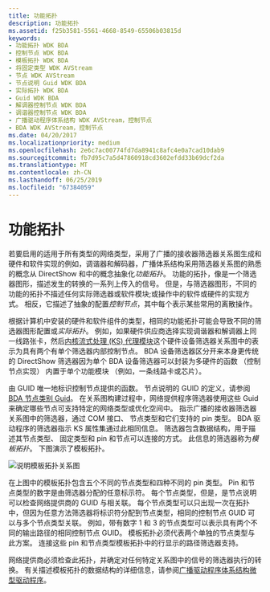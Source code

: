 ```yaml
---
title: 功能拓扑
description: 功能拓扑
ms.assetid: f25b3581-5561-4668-8549-65506b03815d
keywords:
- 功能拓扑 WDK BDA
- 控制节点 WDK BDA
- 模板拓扑 WDK BDA
- 将固定类型 WDK AVStream
- 节点 WDK AVStream
- 节点说明 Guid WDK BDA
- 实际拓扑 WDK BDA
- Guid WDK BDA
- 解调器控制节点 WDK BDA
- 调谐器控制节点 WDK BDA
- 广播驱动程序体系结构 WDK AVStream，控制节点
- BDA WDK AVStream，控制节点
ms.date: 04/20/2017
ms.localizationpriority: medium
ms.openlocfilehash: 2e6c7ac00774fd7da8941c8afc4e0a7cad10dab9
ms.sourcegitcommit: fb7d95c7a5d47860918cd3602efdd33b69dcf2da
ms.translationtype: MT
ms.contentlocale: zh-CN
ms.lasthandoff: 06/25/2019
ms.locfileid: "67384059"
---
```

# <a name="functional-topology"></a>功能拓扑





若要启用的适用于所有类型的网络类型，采用了广播的接收器筛选器关系图生成和硬件和软件实现的例如，调谐器和解码器，广播体系结构采用筛选器关系图的熟悉的概念从 DirectShow 和中的概念抽象化*功能拓扑*。 功能的拓扑，像是一个筛选器图形，描述发生的转换的一系列上传入的信号。 但是，与筛选器图形，不同的功能的拓扑不描述任何实际筛选器或软件模块;或操作中的软件或硬件的实现方式。 相反，它描述了抽象的配置*控制节点*，其中每个表示某些常用的离散操作。

根据计算机中安装的硬件和软件组件的类型，相同的功能拓扑可能会导致不同的筛选器图形配置或*实际拓扑*。 例如，如果硬件供应商选择实现调谐器和解调器上同一线路张卡，然后[内核流式处理 (KS) 代理模块](https://docs.microsoft.com/windows-hardware/drivers/ddi/content/_stream/index)这个硬件设备筛选器关系图中的表示为具有两个有单个筛选器内部控制节点。 BDA 设备筛选器区分开来本身更传统的 DirectShow 筛选器因为单个 BDA 设备筛选器可以封装为多硬件的函数 （控制节点实现） 内置于单个功能模块 （例如，一条线路卡或芯片）。

由 GUID 唯一地标识控制节点提供的函数。 节点说明的 GUID 的定义，请参阅[BDA 节点类别 Guid](https://docs.microsoft.com/windows-hardware/drivers/stream/bda-node-category-guids)。 在关系图构建过程中，网络提供程序筛选器使用这些 Guid 来确定哪些节点可支持特定的网络类型或优化空间中。 指示广播的接收器筛选器关系图中的筛选器，通过 COM 接口、 节点类型和它们支持的 pin 类型。 BDA 驱动程序的筛选器指示 KS 属性集通过此相同信息。 筛选器包含数据结构，用于描述其节点类型、 固定类型和 pin 和节点可以连接的方式。 此信息的筛选器称为*模板拓扑*。 下图演示了模板拓扑。

![说明模板拓扑关系图](images/bapinnod.png)

在上图中的模板拓扑包含五个不同的节点类型和四种不同的 pin 类型。 Pin 和节点类型的数字是由筛选器分配的任意标示符。 每个节点类型，但是，是节点说明可以检查网络提供商的 GUID 与相关联。 每个节点类型可以只出现一次在拓扑中，但因为任意方法筛选器将标识符分配到节点类型，相同的控制节点 GUID 可以与多个节点类型关联。 例如，带有数字 1 和 3 的节点类型可以表示具有两个不同的输出路径的相同控制节点 GUID。 模板拓扑必须代表两个单独的节点类型与此方案。 连接这些 pin 和节点类型模板拓扑中的行显示的路径筛选器支持。

网络提供商必须检查此拓扑，并确定对任何特定关系图中的信号的筛选器执行的转换。 有关描述模板拓扑的数据结构的详细信息，请参阅[广播驱动程序体系结构微型驱动程序](broadcast-driver-architecture-minidrivers.md)。

 

 




